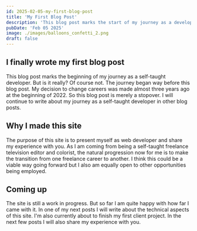 ```yaml
---
id: 2025-02-05-my-first-blog-post
title: 'My First Blog Post'
description: 'This blog post marks the start of my journey as a developer...'
pubDate: 'Feb 05 2025'
image: ./images/balloons_confetti_2.png
draft: false
---
```


## I finally wrote my first blog post

This blog post marks the beginning of my journey as a self-taught developer. But is it really? Of course not. The journey began way before this blog post. My decision to change careers was made almost three years ago at the beginning of 2022. So this blog post is merely a stopover. I will continue to write about my journey as a self-taught developer in other blog posts.

## Why I made this site

The purpose of this site is to present myself as web developer and share my experience with you. As I am coming from being a self-taught freelance television editor and colorist, the natural progression now for me is to make the transition from one freelance career to another. I think this could be a viable way going forward but I also am equally open to other opportunities being employed.

## Coming up

The site is still a work in progress. But so far I am quite happy with how far I came with it. In one of my next posts I will write about the technical aspects of this site.
I'm also currently about to finish my first client project. In the next few posts I will also share my experience with you.
